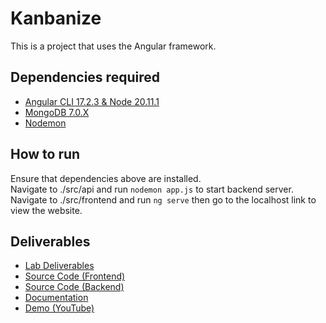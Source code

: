 # Kanbanize
This is a project that uses the Angular framework.
## Dependencies required
- [Angular CLI 17.2.3 & Node 20.11.1](https://radixweb.com/blog/how-to-install-angular-on-windows)
- [MongoDB 7.0.X](https://www.mongodb.com/try/download/community)
- [Nodemon](https://www.npmjs.com/package/nodemon)

## How to run
Ensure that dependencies above are installed.  
Navigate to ./src/api and run `nodemon app.js` to start backend server.  
Navigate to ./src/frontend and run `ng serve` then go to the localhost link to view the website.

## Deliverables
- [Lab Deliverables](./deliverables/)
- [Source Code (Frontend)](./src/frontend/)
- [Source Code (Backend)](./src/api/)
- [Documentation](./src/frontend/documentation/index.html)
- [Demo (YouTube)](https://www.youtube.com/watch?v=G8lqwwTZkqo)




